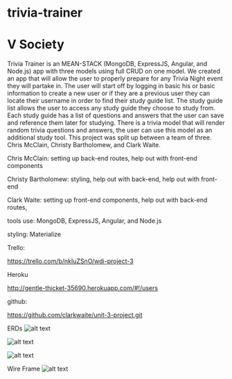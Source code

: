 # trivia-trainer 
# V Society
Trivia Trainer is an MEAN-STACK (MongoDB, ExpressJS, Angular, and Node.js)  app with three models using full CRUD on one model.  We created an app that will allow the user to properly prepare for any Trivia Night event they will partake in.   The user will start off by logging in basic his or basic information to create a new user or if they are a previous user they can locate their username in order to find their study guide list.  The study guide list allows the user to access any study guide they choose to study from. Each study guide has a list of questions and answers that the user can save and reference them later for studying. There is a trivia model that will render random trivia questions and answers, the user can use this model as an additional study tool. This project was split up between a team of three. Chris McClain, Christy Bartholomew, and Clark Waite.


Chris McClain: setting up back-end routes, help out with front-end components

Christy Bartholomew: styling, help out with back-end, help out with front-end

Clark Waite: setting up front-end components, help out with back-end routes, 

tools use: MongoDB, ExpressJS, Angular, and Node.js

styling: Materialize 



Trello:

https://trello.com/b/nkIuZSnO/wdi-project-3


Heroku

http://gentle-thicket-35690.herokuapp.com/#!/users



github:

https://github.com/clarkwaite/unit-3-project.git



ERDs
 ![alt text](http://i.imgur.com/tWZX87a.jpg)
 
 ![alt text](http://i.imgur.com/e7TxOYB.jpg)
 
 ![alt text](http://i.imgur.com/ohhJOjQ.jpg)
 
 
 Wire Frame
 ![alt text](http://i.imgur.com/VmpTQnQ.jpg)
